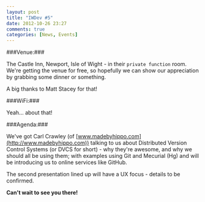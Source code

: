 ```yaml
---
layout: post
title: "IWDev #5"
date: 2012-10-26 23:27
comments: true
categories: [News, Events]
---
```


###Venue:###

The Castle Inn, Newport, Isle of Wight - in their `private function` room. We're getting the venue for free, so hopefully we can show our appreciation by grabbing some dinner or something. 

A big thanks to Matt Stacey for that!

###WiFi:###

Yeah... about that!

###Agenda:###

We've got Carl Crawley (of [www.madebyhippo.com](http://www.madebyhippo.com)) talking to us about Distributed Version Control Systems (or DVCS for short) - why they're awesome, and why we should all be using them; with examples using Git and Mecurial (Hg) and will be introducing us to online services like GitHub.

The second presentation lined up will have a UX focus - details to be confirmed.

**Can't wait to see you there!**